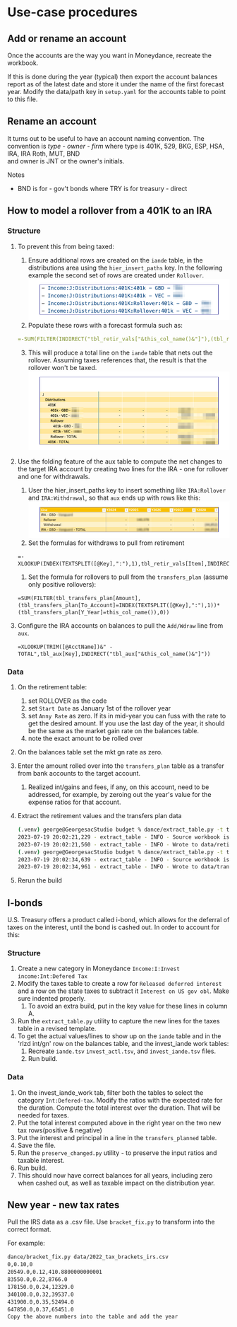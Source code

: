 # Use-case procedures

## Add or rename an account

Once the accounts are the way you want in Moneydance, recreate the workbook.

If this is done during the year (typical) then export the account balances report as of the latest date and store it under the name of the first forecast year. Modify the data/path key in `setup.yaml` for the accounts table to point to this file.

## Rename an account

It turns out to be useful to have an account naming convention.  The convention is 
	*type - owner - firm*
where type is 401K, 529, BKG, ESP, HSA, IRA, IRA Roth, MUT, BND<br/>and owner is JNT or the owner's initials.

Notes 

- BND is for - gov't bonds where TRY is for treasury - direct


## How to model a rollover from a 401K to an IRA

### Structure

1. To prevent this from being taxed:
    1. Ensure additional rows are created on the `iande` table, in the distributions area using the `hier_insert_paths` key. In the following example the second set of rows are created under `Rollover`.
![example](images/tgt/rollover_1.png)
    1. Populate these rows with a forecast formula such as:
      ```yaml
      =-SUM(FILTER(INDIRECT("tbl_retir_vals["&this_col_name()&"]"),(tbl_retir_vals[Item]=TRIM([@Account]))*(tbl_retir_vals[Election]="ROLLOVER"),0))
      ```
    3. This will produce a total line on the `iande` table that nets out the rollover.  Assuming taxes references that, the result is that the rollover won't be taxed.
![example](images/tgt/rollover_2.png)

1. Use the folding feature of the aux table to compute the net changes to the target IRA account by creating two lines for the IRA - one for rollover and one for withdrawals.     
    1. User the hier_insert_paths key to insert something like `IRA:Rollover` and `IRA:Withdrawal`, so that `aux` ends up with rows like this:
    ![example](images/tgt/rollover_3.png)
    1. Set the formulas for withdraws to pull from retirement
    ```
    =-XLOOKUP(INDEX(TEXTSPLIT([@Key],":"),1),tbl_retir_vals[Item],INDIRECT("tbl_retir_vals["&this_col_name()&"]"))
    ```
    1. Set the formula for rollovers to pull from the `transfers_plan` (assume only positive rollovers):
    ```
    =SUM(FILTER(tbl_transfers_plan[Amount],(tbl_transfers_plan[To_Account]=INDEX(TEXTSPLIT([@Key],":"),1))*(tbl_transfers_plan[Y_Year]=this_col_name()),0))
    ```

1. Configure the IRA accounts on balances to pull the `Add/Wdraw` line from `aux`.

    ```
    =XLOOKUP(TRIM([@AcctName])&" - TOTAL",tbl_aux[Key],INDIRECT("tbl_aux["&this_col_name()&"]"))
    ```

### Data

1. On the retirement table:
    1. set ROLLOVER as the code
    1. set `Start Date` as January 1st of the rollover year
    1. set `Anny Rate` as zero. If its in mid-year you can fuss with the rate to get the desired amount. If you use the last day of the year, it should be the same as the market gain rate on the balances table.
    1. note the exact amount to be rolled over 
1. On the balances table set the mkt gn rate as zero.
1. Enter the amount rolled over into the `transfers_plan` table as a transfer from bank accounts to the target account.
    1. Realized int/gains and fees, if any, on this account, need to be addressed, for example, by zeroing out the year's value for the expense ratios for that account. 

1. Extract the retirement values and the transfers plan data 

    ```bash
    (.venv) george@GeorgesacStudio budget % dance/extract_table.py -t tbl_retir_vals 
    2023-07-19 20:02:21,229 - extract_table - INFO - Source workbook is data/test_wb.xlsx
    2023-07-19 20:02:21,560 - extract_table - INFO - Wrote to data/retire_template.tsv
    (.venv) george@GeorgesacStudio budget % dance/extract_table.py -t tbl_transfers_plan -w data/test_wb.xlsx
    2023-07-19 20:02:34,639 - extract_table - INFO - Source workbook is data/test_wb.xlsx
    2023-07-19 20:02:34,961 - extract_table - INFO - Wrote to data/transfers_plan.json
    ```

1. Rerun the build

## I-bonds

U.S. Treasury offers a product called i-bond, which allows for the deferral of taxes on the interest, until the bond is cashed out. In order to account for this:

### Structure

1. Create a new category in Moneydance `Income:I:Invest income:Int:Defered Tax`
1. Modify the taxes table to create a row for `Released deferred interest` and a row on the state taxes to subtract it `Interest on US gov obl`. Make sure indented properly.
    1. To avoid an extra build, put in the key value for these lines in column A.
1. Run the `extract_table.py` utility to capture the new lines for the taxes table in a revised template.
1. To get the actual values/lines to show up on the `iande` table and in the 'rlzd int/gn' row on the balances table, and the invest_iande work tables:
    1. Recreate `iande.tsv` `invest_actl.tsv`, and `invest_iande.tsv` files.
    1. Run build.

### Data

1. On the invest_iande_work tab, filter both the tables to select the category `Int:Defered-tax`.  Modify the ratios with the expected rate for the duration. Compute the total interest over the duration. That will be needed for taxes.
1. Put the total interest computed above in the right year on the two new tax rows(positive & negative)
1. Put the interest and principal in a line in the `transfers_planned` table.
1. Save the file.
1. Run the `preserve_changed.py` utility - to preserve the input ratios and taxable interest.
1. Run build.
1. This should now have correct balances for all years, including zero when cashed out, as well as taxable impact on the distribution year.



## New year - new tax rates

Pull the IRS data as a .csv file. Use `bracket_fix.py` to transform into the correct format.

For example:

```zsh
dance/bracket_fix.py data/2022_tax_brackets_irs.csv 
0,0.10,0
20549.0,0.12,410.8800000000001
83550.0,0.22,8766.0
178150.0,0.24,12329.0
340100.0,0.32,39537.0
431900.0,0.35,52494.0
647850.0,0.37,65451.0
Copy the above numbers into the table and add the year
```
